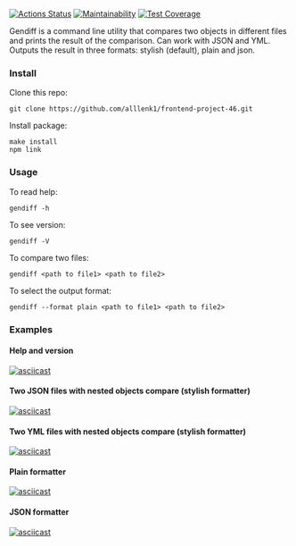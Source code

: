 [![Actions Status](https://github.com/alllenk1/frontend-project-46/actions/workflows/hexlet-check.yml/badge.svg)](https://github.com/alllenk1/frontend-project-46/actions)
[![Maintainability](https://api.codeclimate.com/v1/badges/f317485112bbe5d860e3/maintainability)](https://codeclimate.com/github/alllenk1/frontend-project-46/maintainability)
[![Test Coverage](https://api.codeclimate.com/v1/badges/f317485112bbe5d860e3/test_coverage)](https://codeclimate.com/github/alllenk1/frontend-project-46/test_coverage)

Gendiff is a command line utility that compares two objects in different files and prints the result of the comparison.
Can work with JSON and YML. Outputs the result in three formats: stylish (default), plain and json.

### Install
Clone this repo: 
```
git clone https://github.com/alllenk1/frontend-project-46.git
```

Install package: 
```
make install
npm link
```

### Usage
To read help:
```
gendiff -h
```

To see version:
```
gendiff -V
```

To compare two files:
```
gendiff <path to file1> <path to file2>
```

To select the output format:
```
gendiff --format plain <path to file1> <path to file2>
```

### Examples

#### Help and version
[![asciicast](https://asciinema.org/a/634487.svg)](https://asciinema.org/a/634487)

#### Two JSON files with nested objects compare (stylish formatter)
[![asciicast](https://asciinema.org/a/634483.svg)](https://asciinema.org/a/634483)

#### Two YML files with nested objects compare (stylish formatter)
[![asciicast](https://asciinema.org/a/634484.svg)](https://asciinema.org/a/634484)

#### Plain formatter
[![asciicast](https://asciinema.org/a/634485.svg)](https://asciinema.org/a/634485)

#### JSON formatter
[![asciicast](https://asciinema.org/a/634486.svg)](https://asciinema.org/a/634486)
